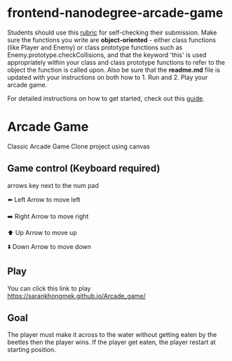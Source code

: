 frontend-nanodegree-arcade-game
===============================

Students should use this [rubric](https://review.udacity.com/#!/projects/2696458597/rubric) for self-checking their submission. Make sure the functions you write are **object-oriented** - either class functions (like Player and Enemy) or class prototype functions such as Enemy.prototype.checkCollisions, and that the keyword 'this' is used appropriately within your class and class prototype functions to refer to the object the function is called upon. Also be sure that the **readme.md** file is updated with your instructions on both how to 1. Run and 2. Play your arcade game.

For detailed instructions on how to get started, check out this [guide](https://docs.google.com/document/d/1v01aScPjSWCCWQLIpFqvg3-vXLH2e8_SZQKC8jNO0Dc/pub?embedded=true).

# Arcade Game

Classic Arcade Game Clone project using canvas

## Game control (Keyboard required)

arrows key next to the num pad


⬅️ Left Arrow to move left

➡️ Right Arrow to move right

⬆️ Up Arrow to move up

⬇️ Down Arrow to move down


## Play
You can click this link to play https://sarankhongmek.github.io/Arcade_game/


## Goal
The player must make it across to the water without  getting eaten by the beetles then the player wins. If the player get eaten, the player restart at starting position.

